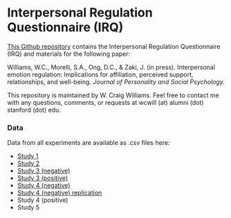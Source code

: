 # Interpersonal Regulation Questionnaire (IRQ)

[This Github repository](https://github.com/wcwill/InterpersonalRegulationQuestionnaire) contains the Interpersonal Regulation Questionnaire (IRQ) and materials for the following paper:

Williams, W.C., Morelli, S.A., Ong, D.C., & Zaki, J. (in press). Interpersonal emotion regulation: Implications for affiliation, perceived support, relationships, and well-being. <i>Journal of Personality and Social Psychology.</i>

This repository is maintained by W. Craig Williams. Feel free to contact me with any questions, comments, or requests at wcwill (at) alumni (dot) stanford (dot) edu.

### Data

Data from all experiments are available as .csv files here:
  - [Study 1](https://github.com/wcwill/InterpersonalRegulationQuestionnaire/tree/master/study1/data)
  - [Study 2](https://github.com/wcwill/InterpersonalRegulationQuestionnaire/tree/master/study2/data)
  - [Study 3 (negative)](https://github.com/wcwill/InterpersonalRegulationQuestionnaire/tree/master/study3_negative/data)
  - [Study 3 (positive)](https://github.com/wcwill/InterpersonalRegulationQuestionnaire/tree/master/study3_positive/data)
  - [Study 4 (negative)](https://github.com/wcwill/InterpersonalRegulationQuestionnaire/tree/master/study4_negative/data)
  - [Study 4 (negative) replication](https://github.com/wcwill/InterpersonalRegulationQuestionnaire/tree/master/study4_negative_replication/data)
  - Study 4 (positive)
  - Study 5
